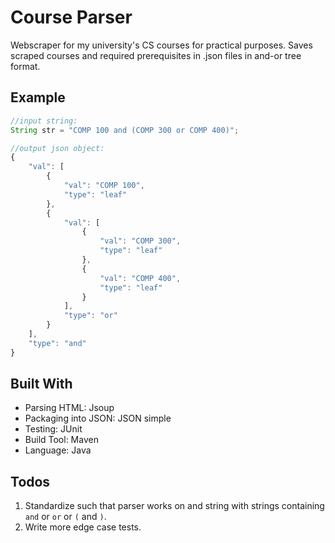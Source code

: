 # Course Parser

Webscraper for my university's CS courses for practical purposes. Saves scraped courses and required prerequisites in .json files in and-or tree format.

## Example

```java
//input string:
String str = "COMP 100 and (COMP 300 or COMP 400)";
```

```javascript
//output json object:
{
    "val": [
        {
            "val": "COMP 100", 
            "type": "leaf"
        },
        {
            "val": [
                {
                    "val": "COMP 300", 
                    "type": "leaf"
                },
                {
                    "val": "COMP 400", 
                    "type": "leaf"
                }
            ],
            "type": "or"
        }
    ],
    "type": "and"
}
```

## Built With

* Parsing HTML: Jsoup
* Packaging into JSON: JSON simple
* Testing: JUnit
* Build Tool: Maven
* Language: Java

## Todos

1. Standardize such that parser works on and string with strings containing `and` or `or` or `(` and `)`.
2. Write more edge case tests.